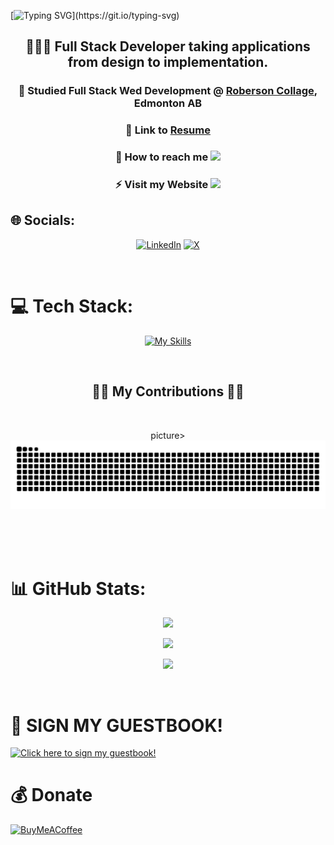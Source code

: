 <div aglin="center">
 
[![Typing SVG](https://readme-typing-svg.demolab.com?font=Fira+Code&size=50&duration=5500&pause=2500&color=FFF&background=000&center=true&vCenter=true&width=1000&height=400&lines=HELLO+WORLD+👋🏿;WELCOME+TO+MY+GITHUB+PAGE+.+.+.)](https://git.io/typing-svg)

</div>

<div align="center">

<h2> 🧑🏿‍💻 Full Stack Developer taking applications from design to implementation. </h2>

 <h3>
  
 📙 Studied Full Stack Wed Development @ [Roberson Collage](https://www.robertsoncollege.com/), Edmonton AB 

</h3>

<h3>
 
 📄 Link to [Resume](https://www.figma.com/proto/RMma2ZygnVmUxTmiGIHbKt/Written-Resume?page-id=0%3A1&node-id=1-2&viewport=469%2C537%2C0.06&t=BJX9Z7MAwvMwvStx-1&scaling=scale-down&content-scaling=fixed)

</h3>

 <h3>
 📩 How to reach me <a href="mailto:kedar.h.dev@gmail.com">
    <img src="https://img.shields.io/badge/Gmail-333333?style=for-the-badge&logo=gmail&logoColor=red" />
  </a>

</h3>



<h3>
 ⚡ Visit my Website <a href="http://www.kedarthedeveloper.com" target="_blank">
     <img src="https://img.shields.io/badge/KEDAR THE DEVELOPER-FF5722?style=for-the-badge&logo=todoist&logoColor=white" target="_blank" /> <!-- sqlite, safari, google-chrome are other good icon options -->
  </a>

 </h3>
 
</div>

## 🌐 Socials:
<div align="center">
 
 [![LinkedIn](https://img.shields.io/badge/LinkedIn-%230077B5.svg?logo=linkedin&logoColor=white)](https://www.linkedin.com/in/kedarh/) [![X](https://img.shields.io/badge/X-black.svg?logo=X&logoColor=white)](https://x.com/KHALLDEV) 

</div>

<br>
 
# 💻 Tech Stack:
<div align="center">
 
[![My Skills](https://skillicons.dev/icons?i=angular,aws,blender,bootstrap,css,cypress,debian,discord,eclipse,express,figma,firebase,git,github,heroku,hibernate,html,java,js,jenkins,jest,linux,maven,mongodb,mysql,netlify,nextjs,nginx,nodejs,npm,postgres,postman,powershell,py,react,spring,stackoverflow,tailwind,threejs,ubuntu,visualstudio,vite,vscode,windows,wordpress)](https://skillicons.dev)

</div>

<br>


<div align="center">
  <h2>✊🏿 My Contributions ✊🏿</h2>
  
 <br>
 

  picture>
  <source media="(prefers-color-scheme: dark)" srcset="github-snake-dark.svg" />
  <source media="(prefers-color-scheme: light)" srcset="github-snake.svg" />
  <img alt="github-snake" src="github-snake-dark.svg" />
</picture>


  <br/><br/><br/>
</div>


# 📊 GitHub Stats:

<div align="center">

![](https://github-readme-stats.vercel.app/api/top-langs/?username=KedarDev&theme=dark&hide_border=false&include_all_commits=true&count_private=true&layout=compact)
 
![](https://github-readme-streak-stats.herokuapp.com/?user=KedarDev&theme=dark&hide_border=false)<br/>


[![](https://visitcount.itsvg.in/api?id=KedarDev&icon=0&color=2)](https://visitcount.itsvg.in)

</div>

<br>

# 📙 SIGN MY GUESTBOOK!
<div align="center> 


<p align="center">
  <a href="https://gist.github.com/KedarDev/a3c6f9781478d418760d2b65fe385190">
    <img src="https://i.imgur.com/sLga71E.gif" alt="Click here to sign my guestbook!">
  </a>
</p>

</div>


# 💰 Donate
  [![BuyMeACoffee](https://img.shields.io/badge/Buy%20Me%20a%20Coffee-ffdd00?style=for-the-badge&logo=buy-me-a-coffee&logoColor=black)](https://buymeacoffee.com/buymeacoffee.com/mrfullstack) 





  



